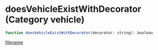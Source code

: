 # doesVehicleExistWithDecorator (Category vehicle)

```js
function doesVehicleExistWithDecorator(decorator: string): boolean
```

[filename](doesVehicleExistWithDecorator_m.md ':include')